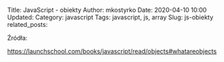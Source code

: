 Title: JavaScript - obiekty
Author: mkostyrko
Date: 2020-04-10
 10:00
Updated:
Category: javascript
Tags: javascript, js, array
Slug: js-obiekty
related_posts: 

Źródła:

https://launchschool.com/books/javascript/read/objects#whatareobjects